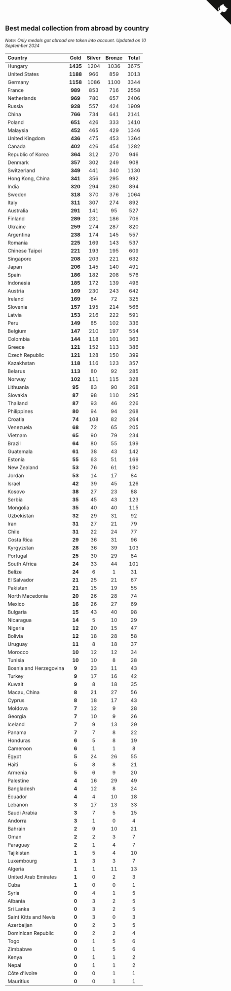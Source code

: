 ## Best medal collection from abroad by country

*Note: Only medals got abroad are taken into account.*
*Updated on 10 September 2024*

| Country | Gold | Silver | Bronze | Total |
| :--- | :--: | :--: | :--: | :--: |
| Hungary | **1435** | 1204 | 1036 | 3675 |
| United States | **1188** | 966 | 859 | 3013 |
| Germany | **1158** | 1086 | 1100 | 3344 |
| France | **989** | 853 | 716 | 2558 |
| Netherlands | **969** | 780 | 657 | 2406 |
| Russia | **928** | 557 | 424 | 1909 |
| China | **766** | 734 | 641 | 2141 |
| Poland | **651** | 426 | 333 | 1410 |
| Malaysia | **452** | 465 | 429 | 1346 |
| United Kingdom | **436** | 475 | 453 | 1364 |
| Canada | **402** | 426 | 454 | 1282 |
| Republic of Korea | **364** | 312 | 270 | 946 |
| Denmark | **357** | 302 | 249 | 908 |
| Switzerland | **349** | 441 | 340 | 1130 |
| Hong Kong, China | **341** | 356 | 295 | 992 |
| India | **320** | 294 | 280 | 894 |
| Sweden | **318** | 370 | 376 | 1064 |
| Italy | **311** | 307 | 274 | 892 |
| Australia | **291** | 141 | 95 | 527 |
| Finland | **289** | 231 | 186 | 706 |
| Ukraine | **259** | 274 | 287 | 820 |
| Argentina | **238** | 174 | 145 | 557 |
| Romania | **225** | 169 | 143 | 537 |
| Chinese Taipei | **221** | 193 | 195 | 609 |
| Singapore | **208** | 203 | 221 | 632 |
| Japan | **206** | 145 | 140 | 491 |
| Spain | **186** | 182 | 208 | 576 |
| Indonesia | **185** | 172 | 139 | 496 |
| Austria | **169** | 230 | 243 | 642 |
| Ireland | **169** | 84 | 72 | 325 |
| Slovenia | **157** | 195 | 214 | 566 |
| Latvia | **153** | 216 | 222 | 591 |
| Peru | **149** | 85 | 102 | 336 |
| Belgium | **147** | 210 | 197 | 554 |
| Colombia | **144** | 118 | 101 | 363 |
| Greece | **121** | 152 | 113 | 386 |
| Czech Republic | **121** | 128 | 150 | 399 |
| Kazakhstan | **118** | 116 | 123 | 357 |
| Belarus | **113** | 80 | 92 | 285 |
| Norway | **102** | 111 | 115 | 328 |
| Lithuania | **95** | 83 | 90 | 268 |
| Slovakia | **87** | 98 | 110 | 295 |
| Thailand | **87** | 93 | 46 | 226 |
| Philippines | **80** | 94 | 94 | 268 |
| Croatia | **74** | 108 | 82 | 264 |
| Venezuela | **68** | 72 | 65 | 205 |
| Vietnam | **65** | 90 | 79 | 234 |
| Brazil | **64** | 80 | 55 | 199 |
| Guatemala | **61** | 38 | 43 | 142 |
| Estonia | **55** | 63 | 51 | 169 |
| New Zealand | **53** | 76 | 61 | 190 |
| Jordan | **53** | 14 | 17 | 84 |
| Israel | **42** | 39 | 45 | 126 |
| Kosovo | **38** | 27 | 23 | 88 |
| Serbia | **35** | 45 | 43 | 123 |
| Mongolia | **35** | 40 | 40 | 115 |
| Uzbekistan | **32** | 29 | 31 | 92 |
| Iran | **31** | 27 | 21 | 79 |
| Chile | **31** | 22 | 24 | 77 |
| Costa Rica | **29** | 36 | 31 | 96 |
| Kyrgyzstan | **28** | 36 | 39 | 103 |
| Portugal | **25** | 30 | 29 | 84 |
| South Africa | **24** | 33 | 44 | 101 |
| Belize | **24** | 6 | 1 | 31 |
| El Salvador | **21** | 25 | 21 | 67 |
| Pakistan | **21** | 15 | 19 | 55 |
| North Macedonia | **20** | 26 | 28 | 74 |
| Mexico | **16** | 26 | 27 | 69 |
| Bulgaria | **15** | 43 | 40 | 98 |
| Nicaragua | **14** | 5 | 10 | 29 |
| Nigeria | **12** | 20 | 15 | 47 |
| Bolivia | **12** | 18 | 28 | 58 |
| Uruguay | **11** | 8 | 18 | 37 |
| Morocco | **10** | 12 | 12 | 34 |
| Tunisia | **10** | 10 | 8 | 28 |
| Bosnia and Herzegovina | **9** | 23 | 11 | 43 |
| Turkey | **9** | 17 | 16 | 42 |
| Kuwait | **9** | 8 | 18 | 35 |
| Macau, China | **8** | 21 | 27 | 56 |
| Cyprus | **8** | 18 | 17 | 43 |
| Moldova | **7** | 12 | 9 | 28 |
| Georgia | **7** | 10 | 9 | 26 |
| Iceland | **7** | 9 | 13 | 29 |
| Panama | **7** | 7 | 8 | 22 |
| Honduras | **6** | 5 | 8 | 19 |
| Cameroon | **6** | 1 | 1 | 8 |
| Egypt | **5** | 24 | 26 | 55 |
| Haiti | **5** | 8 | 8 | 21 |
| Armenia | **5** | 6 | 9 | 20 |
| Palestine | **4** | 16 | 29 | 49 |
| Bangladesh | **4** | 12 | 8 | 24 |
| Ecuador | **4** | 4 | 10 | 18 |
| Lebanon | **3** | 17 | 13 | 33 |
| Saudi Arabia | **3** | 7 | 5 | 15 |
| Andorra | **3** | 1 | 0 | 4 |
| Bahrain | **2** | 9 | 10 | 21 |
| Oman | **2** | 2 | 3 | 7 |
| Paraguay | **2** | 1 | 4 | 7 |
| Tajikistan | **1** | 5 | 4 | 10 |
| Luxembourg | **1** | 3 | 3 | 7 |
| Algeria | **1** | 1 | 11 | 13 |
| United Arab Emirates | **1** | 0 | 2 | 3 |
| Cuba | **1** | 0 | 0 | 1 |
| Syria | **0** | 4 | 1 | 5 |
| Albania | **0** | 3 | 2 | 5 |
| Sri Lanka | **0** | 3 | 2 | 5 |
| Saint Kitts and Nevis | **0** | 3 | 0 | 3 |
| Azerbaijan | **0** | 2 | 3 | 5 |
| Dominican Republic | **0** | 2 | 2 | 4 |
| Togo | **0** | 1 | 5 | 6 |
| Zimbabwe | **0** | 1 | 5 | 6 |
| Kenya | **0** | 1 | 1 | 2 |
| Nepal | **0** | 1 | 1 | 2 |
| Côte d'Ivoire | **0** | 0 | 1 | 1 |
| Mauritius | **0** | 0 | 1 | 1 |


<a href="https://github.com/jonatanklosko/wca_statistics" class="github-corner" aria-label="View source on Github"><svg width="80" height="80" viewBox="0 0 250 250" style="fill:#151513; color:#fff; position: absolute; top: 0; border: 0; right: 0;" aria-hidden="true"><path d="M0,0 L115,115 L130,115 L142,142 L250,250 L250,0 Z"></path><path d="M128.3,109.0 C113.8,99.7 119.0,89.6 119.0,89.6 C122.0,82.7 120.5,78.6 120.5,78.6 C119.2,72.0 123.4,76.3 123.4,76.3 C127.3,80.9 125.5,87.3 125.5,87.3 C122.9,97.6 130.6,101.9 134.4,103.2" fill="currentColor" style="transform-origin: 130px 106px;" class="octo-arm"></path><path d="M115.0,115.0 C114.9,115.1 118.7,116.5 119.8,115.4 L133.7,101.6 C136.9,99.2 139.9,98.4 142.2,98.6 C133.8,88.0 127.5,74.4 143.8,58.0 C148.5,53.4 154.0,51.2 159.7,51.0 C160.3,49.4 163.2,43.6 171.4,40.1 C171.4,40.1 176.1,42.5 178.8,56.2 C183.1,58.6 187.2,61.8 190.9,65.4 C194.5,69.0 197.7,73.2 200.1,77.6 C213.8,80.2 216.3,84.9 216.3,84.9 C212.7,93.1 206.9,96.0 205.4,96.6 C205.1,102.4 203.0,107.8 198.3,112.5 C181.9,128.9 168.3,122.5 157.7,114.1 C157.9,116.9 156.7,120.9 152.7,124.9 L141.0,136.5 C139.8,137.7 141.6,141.9 141.8,141.8 Z" fill="currentColor" class="octo-body"></path></svg></a><style>.github-corner:hover .octo-arm{animation:octocat-wave 560ms ease-in-out}@keyframes octocat-wave{0%,100%{transform:rotate(0)}20%,60%{transform:rotate(-25deg)}40%,80%{transform:rotate(10deg)}}@media (max-width:500px){.github-corner:hover .octo-arm{animation:none}.github-corner .octo-arm{animation:octocat-wave 560ms ease-in-out}}</style>
